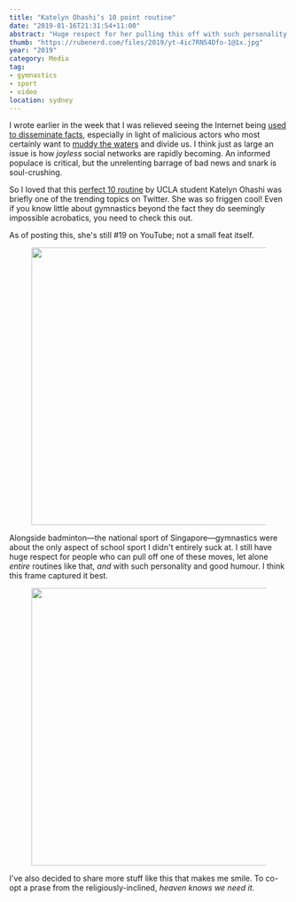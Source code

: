 ```yaml
---
title: "Katelyn Ohashi’s 10 point routine"
date: "2019-01-16T21:31:54+11:00"
abstract: "Huge respect for her pulling this off with such personality and good humour!"
thumb: "https://rubenerd.com/files/2019/yt-4ic7RNS4Dfo-1@1x.jpg"
year: "2019"
category: Media
tag:
- gymnastics
- sport
- video
location: sydney
---
```

I wrote earlier in the week that I was relieved seeing the Internet being [used to disseminate facts], especially in light of malicious actors who most certainly want to [muddy the waters] and divide us. I think just as large an issue is how *joyless* social networks are rapidly becoming. An informed populace is critical, but the unrelenting barrage of bad news and snark is soul-crushing.

So I loved that this [perfect 10 routine] by UCLA student Katelyn Ohashi was briefly one of the trending topics on Twitter. She was so friggen cool! Even if you know little about gymnastics beyond the fact they do seemingly impossible acrobatics, you need to check this out.

As of posting this, she's still #19 on YouTube; not a small feat itself.
 
<figure><a href="https://www.youtube.com/watch?v=4ic7RNS4Dfo"><img src="https://rubenerd.com/files/2019/yt-4ic7RNS4Dfo-1@1x.jpg" srcset="https://rubenerd.com/files/2019/yt-4ic7RNS4Dfo-1@1x.jpg 1x, https://rubenerd.com/files/2019/yt-4ic7RNS4Dfo-1@2x.jpg 2x" alt="" style="width:500px" /></a></figure>

Alongside badminton—the national sport of Singapore—gymnastics were about the only aspect of school sport I didn't entirely suck at. I still have huge respect for people who can pull off one of these moves, let alone *entire* routines like that, *and* with such personality and good humour. I think this frame captured it best.

<figure><img src="https://rubenerd.com/files/2019/yt-4ic7RNS4Dfo-2@1x.jpg" srcset="https://rubenerd.com/files/2019/yt-4ic7RNS4Dfo-2@1x.jpg 1x, https://rubenerd.com/files/2019/yt-4ic7RNS4Dfo-2@2x.jpg 2x" alt="" style="width:500px" /></figure>

I've also decided to share more stuff like this that makes me smile. To co-opt a prase from the religiously-inclined, *heaven knows we need it*.

[perfect 10 routine]: https://www.youtube.com/watch?v=4ic7RNS4Dfo "Watch Katelyn Ohashi - 10.0 Floor (1-12-19)"
[used to disseminate facts]: https://rubenerd.com/scientologys-australian-recruit-struggle/ "A blog post where I felt relief the Internet was taking down Scientology"
[muddy the waters]: http://localhost:1313/information-war/ "My transcription of parts of a Sam Harris podcast with Renee Diresta on Information War"

